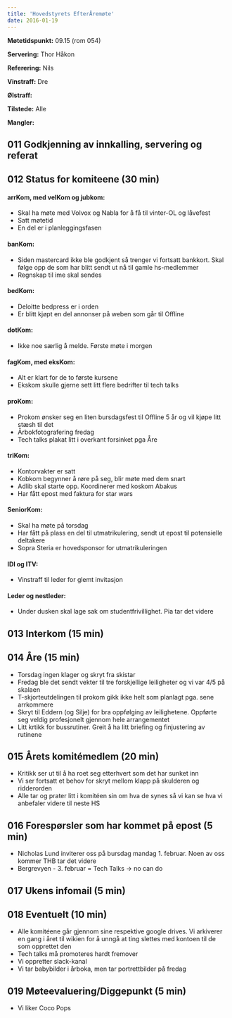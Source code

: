 ```yaml
---
title: 'Hovedstyrets EfterÅremøte'
date: 2016-01-19
---
```


**Møtetidspunkt:** 09.15 (rom 054)

**Servering:** Thor Håkon

**Referering:** Nils

**Vinstraff:** Dre

**Ølstraff:** 

**Tilstede:** Alle

**Mangler:**

## 011 Godkjenning av innkalling, servering og referat 

## 012 Status for komiteene (30 min)

#### arrKom, med velKom og jubkom:  
- Skal ha møte med Volvox og Nabla for å få til vinter-OL og låvefest
- Satt møtetid
- En del er i planleggingsfasen


#### banKom:  
- Siden mastercard ikke ble godkjent så trenger vi fortsatt bankkort. Skal følge opp de som har blitt sendt ut nå til gamle hs-medlemmer
- Regnskap til ime skal sendes


#### bedKom: 
- Deloitte bedpress er i orden
- Er blitt kjøpt en del annonser på weben som går til Offline


#### dotKom:
- Ikke noe særlig å melde. Første møte i morgen


#### fagKom, med eksKom:
- Alt er klart for de to første kursene
- Ekskom skulle gjerne sett litt flere bedrifter til tech talks


#### proKom:  
- Prokom ønsker seg en liten bursdagsfest til Offline 5 år og vil kjøpe litt stæsh til det
- Årbokfotografering fredag
- Tech talks plakat litt i overkant forsinket pga Åre


#### triKom:
- Kontorvakter er satt 
- Kobkom begynner å røre på seg, blir møte med dem snart
- Adlib skal starte opp. Koordinerer med koskom Abakus
- Har fått epost med faktura for star wars

#### SeniorKom: 
- Skal ha møte på torsdag
- Har fått på plass en del til utmatrikulering, sendt ut epost til potensielle deltakere
- Sopra Steria er hovedsponsor for utmatrikuleringen

#### IDI og ITV:
- Vinstraff til leder for glemt invitasjon

#### Leder og nestleder: 
- Under dusken skal lage sak om studentfrivillighet. Pia tar det videre


## 013 Interkom (15 min)


## 014 Åre (15 min)
- Torsdag ingen klager og skryt fra skistar
- Fredag ble det sendt vekter til tre forskjellige leiligheter og vi var 4/5 på skalaen
- T-skjorteutdelingen til prokom gikk ikke helt som planlagt pga. sene arrkommere 
- Skryt til Eddern (og Silje) for bra oppfølging av leilighetene. Oppførte seg veldig profesjonelt gjennom hele arrangementet
- Litt krtikk for bussrutiner. Greit å ha litt briefing og finjustering av rutinene


## 015 Årets komitémedlem (20 min)
- Kritikk ser ut til å ha roet seg etterhvert som det har sunket inn
- Vi ser fortsatt et behov for skryt mellom klapp på skulderen og ridderorden
- Alle tar og prater litt i komitéen sin om hva de synes så vi kan se hva vi anbefaler videre til neste HS

## 016 Forespørsler som har kommet på epost (5 min)  
- Nicholas Lund inviterer oss på bursdag mandag 1. februar. Noen av oss kommer THB tar det videre
- Bergrevyen - 3. februar = Tech Talks -> no can do


## 017 Ukens infomail (5 min)

## 018 Eventuelt (10 min)
- Alle komitéene går gjennom sine respektive google drives. Vi arkiverer en gang i året til wikien for å unngå at ting slettes med kontoen til de som opprettet den
- Tech talks må promoteres hardt fremover
- Vi oppretter slack-kanal
- Vi tar babybilder i årboka, men tar portrettbilder på fredag

## 019 Møteevaluering/Diggepunkt (5 min)
- Vi liker Coco Pops
